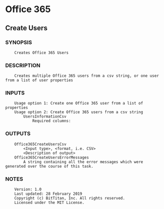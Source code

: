 # Office 365
## Create Users
### SYNOPSIS
```
    Creates Office 365 Users
```
### DESCRIPTION
```
    Creates multiple Office 365 users from a csv string, or one user from a list of user properties
```
### INPUTS
```
    Usage option 1: Create one Office 365 user from a list of properties
    Usage option 2: Create Office 365 users from a csv string
        UsersInformationCsv
            Required columns:
```
### OUTPUTS
```
    Office365CreateUsersCsv
        <Input type>, <format, i.e. CSV>
        <Description of output>
    Office365CreateUsersErrorMessages
        A string containing all the error messages which were generated over the course of this task.
```
### NOTES
```
    Version: 1.0
    Last updated: 28 February 2019
    Copyright (c) BitTitan, Inc. All rights reserved.
    Licensed under the MIT License.
```

